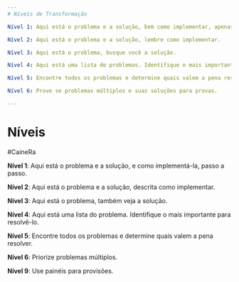 ```yaml
---
# Níveis de Transformação

Nível 1: Aqui está o problema e a solução, bem como implementar, apenas execute.

Nível 2: Aqui está o problema e a solução, lembre como implementar.

Nível 3: Aqui está o problema, busque você a solução.

Nível 4: Aqui está uma lista de problemas. Identifique o mais importante para resolver.

Nível 5: Encontre todos os problemas e determine quais valem a pena resolvê-los.

Nível 6: Prove se problemas múltiplos e suas soluções para provas.

---
```


# Níveis
#CaineRa

**Nível 1**: Aqui está o problema e a solução, e como implementá-la, passo a passo.

**Nível 2**: Aqui está o problema e a solução, descrita como implementar.

**Nível 3**: Aqui está o problema, também veja a solução.

**Nível 4**: Aqui está uma lista do problema. Identifique o mais importante para resolvê-lo.

**Nível 5**: Encontre todos os problemas e determine quais valem a pena resolver.

**Nível 6**: Priorize problemas múltiplos.

**Nível 9**: Use painéis para provisões.
